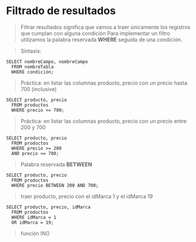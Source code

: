 # Filtrado de resultados

> Filtrar resultados significa que vamos a traer únicamente los registros que cumplan con alguna condición
> Para implementar un filtro utilizamos la palabra reservada **WHERE** seguida de una condición.

> Sintaxis:  

    SELECT nombreCampo, nombreCampo  
      FROM nombreTabla  
      WHERE condición;  

> Práctica: en listar las columnas producto, precio con un precio hasta 700 (inclusive)

    SELECT producto, precio  
      FROM productos  
      WHERE precio <= 700;   

> Práctica: en listar las columnas producto, precio con un precio entre 200 y 700 

    SELECT producto, precio  
      FROM productos  
      WHERE precio >= 200  
      AND precio <= 700;  

> Palabra reservada **BETWEEN** 

    SELECT producto, precio  
      FROM productos  
      WHERE precio BETWEEN 200 AND 700;  

> traer producto, precio con el idMarca 1 y el idMarca 19

    SELECT producto, precio, idMarca  
      FROM productos  
      WHERE idMarca = 1  
      OR idMarca = 19;  

> función IN()

